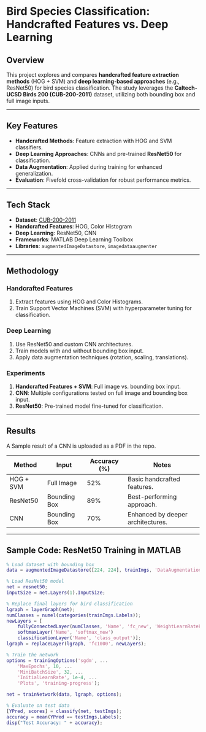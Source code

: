 # Bird Species Classification: Handcrafted Features vs. Deep Learning


## Overview

This project explores and compares **handcrafted feature extraction methods** (HOG + SVM) and **deep learning-based approaches** (e.g., ResNet50) for bird species classification. The study leverages the **Caltech-UCSD Birds 200 (CUB-200-2011)** dataset, utilizing both bounding box and full image inputs.

---

## Key Features

- **Handcrafted Methods**: Feature extraction with HOG and SVM classifiers.
- **Deep Learning Approaches**: CNNs and pre-trained **ResNet50** for classification.
- **Data Augmentation**: Applied during training for enhanced generalization.
- **Evaluation**: Fivefold cross-validation for robust performance metrics.

---

## Tech Stack

- **Dataset**: [CUB-200-2011](http://www.vision.caltech.edu/visipedia/CUB-200-2011.html)
- **Handcrafted Features**: HOG, Color Histogram
- **Deep Learning**: ResNet50, CNN
- **Frameworks**: MATLAB Deep Learning Toolbox
- **Libraries**: `augmentedImageDatastore`, `imagedataaugmenter`

---

## Methodology

### Handcrafted Features
1. Extract features using HOG and Color Histograms.
2. Train Support Vector Machines (SVM) with hyperparameter tuning for classification.

### Deep Learning
1. Use ResNet50 and custom CNN architectures.
2. Train models with and without bounding box input.
3. Apply data augmentation techniques (rotation, scaling, translations).

### Experiments
1. **Handcrafted Features + SVM**: Full image vs. bounding box input.
2. **CNN**: Multiple configurations tested on full image and bounding box input.
3. **ResNet50**: Pre-trained model fine-tuned for classification.

---

## Results
A Sample result of a CNN is uploaded as a PDF in the repo.

| Method            | Input          | Accuracy (%) | Notes                                   |
|--------------------|----------------|--------------|-----------------------------------------|
| HOG + SVM         | Full Image     | 52%          | Basic handcrafted features.             |
| ResNet50          | Bounding Box   | 89%          | Best-performing approach.               |
| CNN               | Bounding Box   | 70%          | Enhanced by deeper architectures.       |

---

## Sample Code: ResNet50 Training in MATLAB

```matlab
% Load dataset with bounding box
data = augmentedImageDatastore([224, 224], trainImgs, 'DataAugmentation', imageAugmenter);

% Load ResNet50 model
net = resnet50;
inputSize = net.Layers(1).InputSize;

% Replace final layers for bird classification
lgraph = layerGraph(net);
numClasses = numel(categories(trainImgs.Labels));
newLayers = [
    fullyConnectedLayer(numClasses, 'Name', 'fc_new', 'WeightLearnRateFactor', 10, 'BiasLearnRateFactor', 10)
    softmaxLayer('Name', 'softmax_new')
    classificationLayer('Name', 'class_output')];
lgraph = replaceLayer(lgraph, 'fc1000', newLayers);

% Train the network
options = trainingOptions('sgdm', ...
    'MaxEpochs', 10, ...
    'MiniBatchSize', 32, ...
    'InitialLearnRate', 1e-4, ...
    'Plots', 'training-progress');

net = trainNetwork(data, lgraph, options);

% Evaluate on test data
[YPred, scores] = classify(net, testImgs);
accuracy = mean(YPred == testImgs.Labels);
disp("Test Accuracy: " + accuracy);
